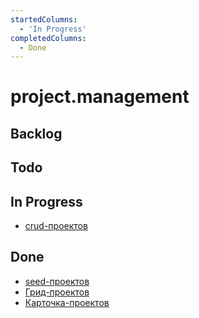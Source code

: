 ```yaml
---
startedColumns:
  - 'In Progress'
completedColumns:
  - Done
---
```


# project.management

## Backlog

## Todo

## In Progress

- [crud-проектов](tasks/crud-проектов.md)

## Done

- [seed-проектов](tasks/seed-проектов.md)
- [Грид-проектов](tasks/Грид-проектов.md)
- [Карточка-проектов](tasks/Карточка-проектов.md)
